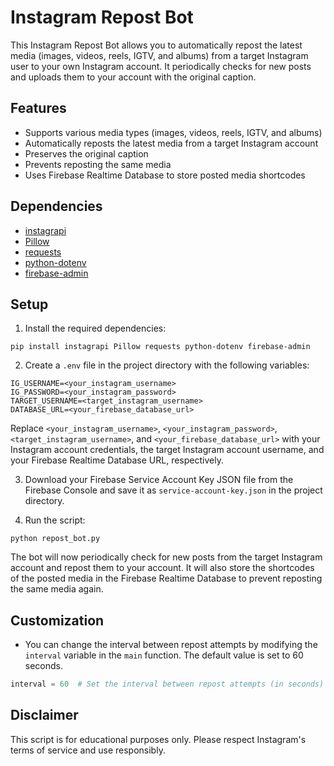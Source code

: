 # Instagram Repost Bot

This Instagram Repost Bot allows you to automatically repost the latest media (images, videos, reels, IGTV, and albums) from a target Instagram user to your own Instagram account. It periodically checks for new posts and uploads them to your account with the original caption.

## Features

- Supports various media types (images, videos, reels, IGTV, and albums)
- Automatically reposts the latest media from a target Instagram account
- Preserves the original caption
- Prevents reposting the same media
- Uses Firebase Realtime Database to store posted media shortcodes

## Dependencies

- [instagrapi](https://pypi.org/project/instagrapi/)
- [Pillow](https://pypi.org/project/Pillow/)
- [requests](https://pypi.org/project/requests/)
- [python-dotenv](https://pypi.org/project/python-dotenv/)
- [firebase-admin](https://pypi.org/project/firebase-admin/)

## Setup

1. Install the required dependencies:

```
pip install instagrapi Pillow requests python-dotenv firebase-admin
```

2. Create a `.env` file in the project directory with the following variables:

```
IG_USERNAME=<your_instagram_username>
IG_PASSWORD=<your_instagram_password>
TARGET_USERNAME=<target_instagram_username>
DATABASE_URL=<your_firebase_database_url>
```

Replace `<your_instagram_username>`, `<your_instagram_password>`, `<target_instagram_username>`, and `<your_firebase_database_url>` with your Instagram account credentials, the target Instagram account username, and your Firebase Realtime Database URL, respectively.

3. Download your Firebase Service Account Key JSON file from the Firebase Console and save it as `service-account-key.json` in the project directory.

4. Run the script:

```
python repost_bot.py
```

The bot will now periodically check for new posts from the target Instagram account and repost them to your account. It will also store the shortcodes of the posted media in the Firebase Realtime Database to prevent reposting the same media again.

## Customization

- You can change the interval between repost attempts by modifying the `interval` variable in the `main` function. The default value is set to 60 seconds.

```python
interval = 60  # Set the interval between repost attempts (in seconds)
```
## Disclaimer

This script is for educational purposes only. Please respect Instagram's terms of service and use responsibly.




